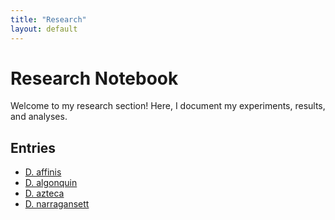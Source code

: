 ```yaml
---
title: "Research"
layout: default
---
```


# Research Notebook

Welcome to my research section! Here, I document my experiments, results, and analyses.

## Entries

- [D. affinis](Research/Daffinis.pdf)
- [D. algonquin](Research/Dalgonquin.pdf)
- [D. azteca](Research/Dazteca.pdf)
- [D. narragansett](Research/Dnarragansett.pdf)
